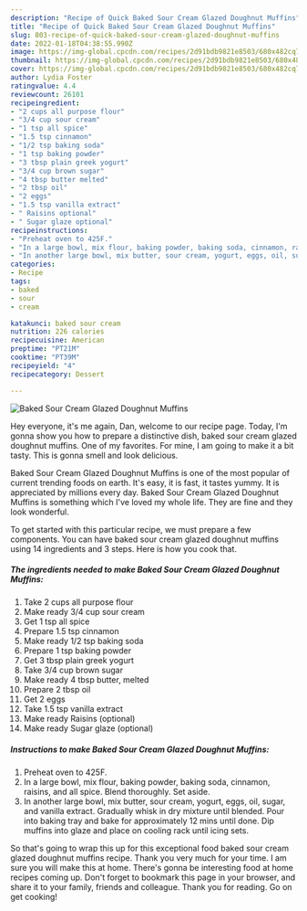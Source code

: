 ```yaml
---
description: "Recipe of Quick Baked Sour Cream Glazed Doughnut Muffins"
title: "Recipe of Quick Baked Sour Cream Glazed Doughnut Muffins"
slug: 803-recipe-of-quick-baked-sour-cream-glazed-doughnut-muffins
date: 2022-01-18T04:38:55.990Z
image: https://img-global.cpcdn.com/recipes/2d91bdb9821e8503/680x482cq70/baked-sour-cream-glazed-doughnut-muffins-recipe-main-photo.jpg
thumbnail: https://img-global.cpcdn.com/recipes/2d91bdb9821e8503/680x482cq70/baked-sour-cream-glazed-doughnut-muffins-recipe-main-photo.jpg
cover: https://img-global.cpcdn.com/recipes/2d91bdb9821e8503/680x482cq70/baked-sour-cream-glazed-doughnut-muffins-recipe-main-photo.jpg
author: Lydia Foster
ratingvalue: 4.4
reviewcount: 26101
recipeingredient:
- "2 cups all purpose flour"
- "3/4 cup sour cream"
- "1 tsp all spice"
- "1.5 tsp cinnamon"
- "1/2 tsp baking soda"
- "1 tsp baking powder"
- "3 tbsp plain greek yogurt"
- "3/4 cup brown sugar"
- "4 tbsp butter melted"
- "2 tbsp oil"
- "2 eggs"
- "1.5 tsp vanilla extract"
- " Raisins optional"
- " Sugar glaze optional"
recipeinstructions:
- "Preheat oven to 425F."
- "In a large bowl, mix flour, baking powder, baking soda, cinnamon, raisins, and all spice. Blend thoroughly. Set aside."
- "In another large bowl, mix butter, sour cream, yogurt, eggs, oil, sugar, and vanilla extract. Gradually whisk in dry mixture until blended. Pour into baking tray and bake for approximately 12 mins until done. Dip muffins into glaze and place on cooling rack until icing sets."
categories:
- Recipe
tags:
- baked
- sour
- cream

katakunci: baked sour cream 
nutrition: 226 calories
recipecuisine: American
preptime: "PT21M"
cooktime: "PT39M"
recipeyield: "4"
recipecategory: Dessert

---
```



![Baked Sour Cream Glazed Doughnut Muffins](https://img-global.cpcdn.com/recipes/2d91bdb9821e8503/680x482cq70/baked-sour-cream-glazed-doughnut-muffins-recipe-main-photo.jpg)

Hey everyone, it's me again, Dan, welcome to our recipe page. Today, I'm gonna show you how to prepare a distinctive dish, baked sour cream glazed doughnut muffins. One of my favorites. For mine, I am going to make it a bit tasty. This is gonna smell and look delicious.

Baked Sour Cream Glazed Doughnut Muffins is one of the most popular of current trending foods on earth. It's easy, it is fast, it tastes yummy. It is appreciated by millions every day. Baked Sour Cream Glazed Doughnut Muffins is something which I've loved my whole life. They are fine and they look wonderful.




To get started with this particular recipe, we must prepare a few components. You can have baked sour cream glazed doughnut muffins using 14 ingredients and 3 steps. Here is how you cook that.

<!--inarticleads1-->

##### The ingredients needed to make Baked Sour Cream Glazed Doughnut Muffins:

1. Take 2 cups all purpose flour
1. Make ready 3/4 cup sour cream
1. Get 1 tsp all spice
1. Prepare 1.5 tsp cinnamon
1. Make ready 1/2 tsp baking soda
1. Prepare 1 tsp baking powder
1. Get 3 tbsp plain greek yogurt
1. Take 3/4 cup brown sugar
1. Make ready 4 tbsp butter, melted
1. Prepare 2 tbsp oil
1. Get 2 eggs
1. Take 1.5 tsp vanilla extract
1. Make ready  Raisins (optional)
1. Make ready  Sugar glaze (optional)




<!--inarticleads2-->

##### Instructions to make Baked Sour Cream Glazed Doughnut Muffins:

1. Preheat oven to 425F.
1. In a large bowl, mix flour, baking powder, baking soda, cinnamon, raisins, and all spice. Blend thoroughly. Set aside.
1. In another large bowl, mix butter, sour cream, yogurt, eggs, oil, sugar, and vanilla extract. Gradually whisk in dry mixture until blended. Pour into baking tray and bake for approximately 12 mins until done. Dip muffins into glaze and place on cooling rack until icing sets.




So that's going to wrap this up for this exceptional food baked sour cream glazed doughnut muffins recipe. Thank you very much for your time. I am sure you will make this at home. There's gonna be interesting food at home recipes coming up. Don't forget to bookmark this page in your browser, and share it to your family, friends and colleague. Thank you for reading. Go on get cooking!
